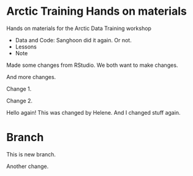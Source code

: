# Arctic Training Hands on materials
Hands on materials for the Arctic Data Training workshop

* Data and Code: Sanghoon did it again. Or not.
* Lessons
* Note

Made some changes from RStudio. We both want to make changes.

And more changes.

Change 1.

Change 2.

Hello again! This was changed by Helene. And I changed stuff again.

# Branch
This is new branch.

Another change.